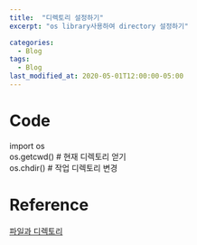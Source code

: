 ```yaml
---
title:  "디렉토리 설정하기"
excerpt: "os library사용하여 directory 설정하기"

categories:
  - Blog
tags:
  - Blog
last_modified_at: 2020-05-01T12:00:00-05:00
---
```


# Code
import os <br>
os.getcwd() # 현재 디렉토리 얻기 <br>
os.chdir() # 작업 디렉토리 변경 <br>


# Reference
[파일과 디렉토리](http://pythonstudy.xyz/python/article/507-%ED%8C%8C%EC%9D%BC%EA%B3%BC-%EB%94%94%EB%A0%89%ED%86%A0%EB%A6%AC)
